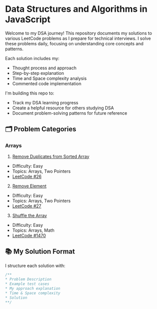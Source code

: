 # Data Structures and Algorithms in JavaScript

Welcome to my DSA journey! This repository documents my solutions to various LeetCode problems as I prepare for technical interviews. I solve these problems daily, focusing on understanding core concepts and patterns.

Each solution includes my:
- Thought process and approach
- Step-by-step explanation
- Time and Space complexity analysis
- Commented code implementation

I'm building this repo to:
- Track my DSA learning progress
- Create a helpful resource for others studying DSA
- Document problem-solving patterns for future reference

## 🗂️ Problem Categories

### Arrays

1. [Remove Duplicates from Sorted Array](./arrays/removeDuplicatesFromSortedArray.js)
  - Difficulty: Easy
  - Topics: Arrays, Two Pointers
  - [LeetCode #26](https://leetcode.com/problems/remove-duplicates-from-sorted-array/)

2. [Remove Element](./arrays/removeElement.js)
  - Difficulty: Easy
  - Topics: Arrays, Two Pointers
  - [LeetCode #27](https://leetcode.com/problems/remove-element/)

3. [Shuffle the Array](./arrays/shuffleTheArray.js)
  - Difficulty: Easy
  - Topics: Arrays, Math
  - [LeetCode #1470](https://leetcode.com/problems/shuffle-the-array/)

## 📚 My Solution Format

I structure each solution with:
```javascript
/**
* Problem Description
* Example test cases
* My approach explanation
* Time & Space complexity
* Solution
**/
